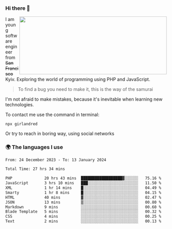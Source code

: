 ### Hi there 👋  

<img align='right' src="https://github-readme-stats.vercel.app/api?username=girlandred&count_private=true&show_icons=true&include_all_commits=true&hide_rank=true&hide_title=true&theme=buefy&card_width=300" width=460 height=180>


I am young software engineer from ~~San Francisco~~ Kyiv. Exploring the world of programming using PHP and JavaScript.


> To find a bug you need to make it, this is the way of the samurai



I'm not afraid to make mistakes, because it's inevitable when learning new technologies.

To contact me use the command in terminal:

```
npx girlandred
```

Or try to reach in boring way, using social networks


### 🌍 The languages I use

<!--START_SECTION:waka-->

```txt
From: 24 December 2023 - To: 13 January 2024

Total Time: 27 hrs 34 mins

PHP              20 hrs 43 mins  ██████████████████▓░░░░░░   75.16 %
JavaScript       3 hrs 10 mins   ███░░░░░░░░░░░░░░░░░░░░░░   11.50 %
XML              1 hr 14 mins    █░░░░░░░░░░░░░░░░░░░░░░░░   04.49 %
Smarty           1 hr 8 mins     █░░░░░░░░░░░░░░░░░░░░░░░░   04.15 %
HTML             40 mins         ▓░░░░░░░░░░░░░░░░░░░░░░░░   02.47 %
JSON             13 mins         ▒░░░░░░░░░░░░░░░░░░░░░░░░   00.80 %
Markdown         9 mins          ░░░░░░░░░░░░░░░░░░░░░░░░░   00.60 %
Blade Template   5 mins          ░░░░░░░░░░░░░░░░░░░░░░░░░   00.32 %
CSS              4 mins          ░░░░░░░░░░░░░░░░░░░░░░░░░   00.25 %
Text             2 mins          ░░░░░░░░░░░░░░░░░░░░░░░░░   00.13 %
```

<!--END_SECTION:waka-->
